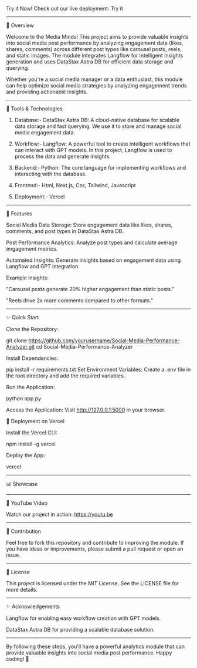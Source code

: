 Try it Now!
Check out our live deployment: Try it

---

🌟 Overview

Welcome to the Media Minds! This project aims to provide valuable insights into social media post performance by analyzing engagement data (likes, shares, comments) across different post types like carousel posts, reels, and static images. The module integrates Langflow for intelligent insights generation and uses DataStax Astra DB for efficient data storage and querying.

Whether you're a social media manager or a data enthusiast, this module can help optimize social media strategies by analyzing engagement trends and providing actionable insights.

---

🔧 Tools & Technologies

1. Database:- DataStax Astra DB: A cloud-native database for scalable data storage and fast querying. We use it to store and manage social media engagement data.

2. Workflow:- Langflow: A powerful tool to create intelligent workflows that can interact with GPT models. In this project, Langflow is used to process the data and generate insights.

3. Backend:- Python: The core language for implementing workflows and interacting with the database.

4. Frontend:- Html, Next.js, Css, Tailwind, Javascript

5. Deployment:- Vercel

---

🚀 Features

Social Media Data Storage: Store engagement data like likes, shares, comments, and post types in DataStax Astra DB.

Post Performance Analytics: Analyze post types and calculate average engagement metrics.

Automated Insights: Generate insights based on engagement data using Langflow and GPT integration.

Example insights:

"Carousel posts generate 20% higher engagement than static posts."

"Reels drive 2x more comments compared to other formats."

---

✨ Quick Start

Clone the Repository:

git clone https://github.com/yourusername/Social-Media-Performance-Analyzer.git
cd Social-Media-Performance-Analyzer

Install Dependencies:

pip install -r requirements.txt
Set Environment Variables:
Create a .env file in the root directory and add the required variables.

Run the Application:

python app.py

Access the Application:
Visit http://127.0.0.1:5000 in your browser.

🚀 Deployment on Vercel

Install the Vercel CLI:

npm install -g vercel

Deploy the App:

vercel

---

📊 Showcase


---

🎥 YouTube Video

Watch our project in action:
https://youtu.be

---

🤝 Contribution

Feel free to fork this repository and contribute to improving the module. If you have ideas or improvements, please submit a pull request or open an issue.


---

📄 License

This project is licensed under the MIT License. See the LICENSE file for more details.


---

✨ Acknowledgements

Langflow for enabling easy workflow creation with GPT models.

DataStax Astra DB for providing a scalable database solution.



---

By following these steps, you’ll have a powerful analytics module that can provide valuable insights into social media post performance. Happy coding! 🚀
